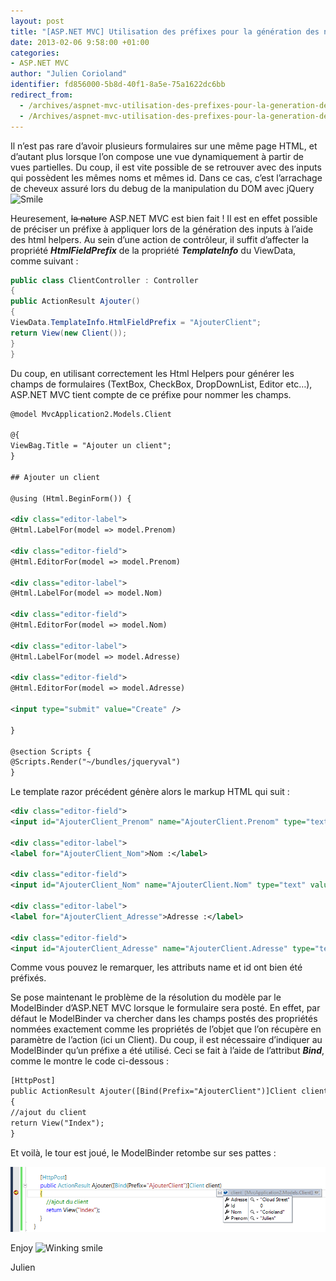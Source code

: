 ```yaml
---
layout: post
title: "[ASP.NET MVC] Utilisation des préfixes pour la génération des noms et id des champs"
date: 2013-02-06 9:58:00 +01:00
categories:
- ASP.NET MVC
author: "Julien Corioland"
identifier: fd856000-5b8d-40f1-8a5e-75a1622dc6bb
redirect_from:
  - /archives/aspnet-mvc-utilisation-des-prefixes-pour-la-generation-des-noms-et-id-des-champs
  - /Archives/aspnet-mvc-utilisation-des-prefixes-pour-la-generation-des-noms-et-id-des-champs
---
```


Il n’est pas rare d’avoir plusieurs formulaires sur une même page HTML, et d’autant plus lorsque l’on compose une vue dynamiquement à partir de vues partielles. Du coup, il est vite possible de se retrouver avec des inputs qui possèdent les mêmes noms et mêmes id. Dans ce cas, c’est l’arrachage de cheveux assuré lors du debug de la manipulation du DOM avec jQuery <img class="wlEmoticon wlEmoticon-smile" style="border-top-style: none; border-left-style: none; border-bottom-style: none; border-right-style: none" alt="Smile" src="https://juliencorioland.blob.core.windows.net/medias/wlEmoticon-smile_4068C163.png">

Heuresement, <strike>la nature</strike> ASP.NET MVC est bien fait ! Il est en effet possible de préciser un préfixe à appliquer lors de la génération des inputs à l’aide des html helpers. Au sein d’une action de contrôleur, il suffit d’affecter la propriété **<em>HtmlFieldPrefix</em>** de la propriété **<em>TemplateInfo</em>** du ViewData, comme suivant :

```csharp
public class ClientController : Controller
{
public ActionResult Ajouter()
{
ViewData.TemplateInfo.HtmlFieldPrefix = "AjouterClient";
return View(new Client());
}
}
```
Du coup, en utilisant correctement les Html Helpers pour générer les champs de formulaires (TextBox, CheckBox, DropDownList, Editor etc…), ASP.NET MVC tient compte de ce préfixe pour nommer les champs.

```xml
@model MvcApplication2.Models.Client

@{
ViewBag.Title = "Ajouter un client";
}

## Ajouter un client

@using (Html.BeginForm()) {

<div class="editor-label">
@Html.LabelFor(model => model.Prenom)

<div class="editor-field">
@Html.EditorFor(model => model.Prenom)

<div class="editor-label">
@Html.LabelFor(model => model.Nom)

<div class="editor-field">
@Html.EditorFor(model => model.Nom)

<div class="editor-label">
@Html.LabelFor(model => model.Adresse)

<div class="editor-field">
@Html.EditorFor(model => model.Adresse)

<input type="submit" value="Create" />

}

@section Scripts {
@Scripts.Render("~/bundles/jqueryval")
}
```
Le template razor précédent génère alors le markup HTML qui suit :

```xml
<div class="editor-field">
<input id="AjouterClient_Prenom" name="AjouterClient.Prenom" type="text" value="" />

<div class="editor-label">
<label for="AjouterClient_Nom">Nom :</label>

<div class="editor-field">
<input id="AjouterClient_Nom" name="AjouterClient.Nom" type="text" value="" />

<div class="editor-label">
<label for="AjouterClient_Adresse">Adresse :</label>

<div class="editor-field">
<input id="AjouterClient_Adresse" name="AjouterClient.Adresse" type="text" value="" />

```
Comme vous pouvez le remarquer, les attributs name et id ont bien été préfixés.

Se pose maintenant le problème de la résolution du modèle par le ModelBinder d’ASP.NET MVC lorsque le formulaire sera posté. En effet, par défaut le ModelBinder va chercher dans les champs postés des propriétés nommées exactement comme les propriétés de l’objet que l’on récupère en paramètre de l’action (ici un Client). Du coup, il est nécessaire d’indiquer au ModelBinder qu’un préfixe a été utilisé. Ceci se fait à l’aide de l’attribut **<em>Bind</em>**, comme le montre le code ci-dessous :

```xml
[HttpPost]
public ActionResult Ajouter([Bind(Prefix="AjouterClient")]Client client)
{
//ajout du client
return View("Index");
}
```
Et voilà, le tour est joué, le ModelBinder retombe sur ses pattes :

![image](/images/aspnet-mvc-utilisation-des-prefixes-pour-la-generation-des-noms-et-id-des-champs/sample-binder-prefix_26948B34.png)

Enjoy <img class="wlEmoticon wlEmoticon-winkingsmile" style="border-top-style: none; border-left-style: none; border-bottom-style: none; border-right-style: none" alt="Winking smile" src="https://juliencorioland.blob.core.windows.net/medias/wlEmoticon-winkingsmile_060D4B82.png">

Julien

